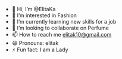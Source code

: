 - 👋 Hi, I’m @ElitaKa
- 👀 I’m interested in Fashion
- 🌱 I’m currently learning new skills for a job
- 💞️ I’m looking to collaborate on Perfume
- 📫 How to reach me elitak10@gmail.com
- 😄 Pronouns: elitak
- ⚡ Fun fact: I am a Lady 

<!---
ElitaKa/ElitaKa is a ✨ special ✨ repository because its `README.md` (this file) appears on your GitHub profile.
You can click the Preview link to take a look at your changes.
--->
